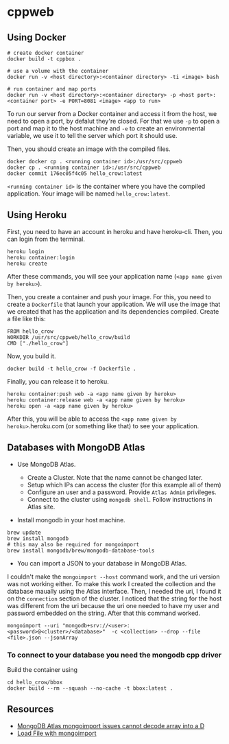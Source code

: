 # cppweb

## Using Docker

```
# create docker container
docker build -t cppbox .

# use a volume with the container
docker run -v <host directory>:<container directory> -ti <image> bash

# run container and map ports
docker run -v <host directory>:<container directory> -p <host port>:<container port> -e PORT=8081 <image> <app to run>
```
To run our server from a Docker container and access it from the host, we need to open a port, by defalut they're closed. For that we use `-p` to open a port and map it to the host machine and `-e` to create an environmental variable, we use it to tell the server  which port it should use.

Then, you should create an image with the compiled files.
```
docker docker cp . <running container id>:/usr/src/cppweb
docker cp . <running container id>:/usr/src/cppweb
docker commit 176ec05f4c05 hello_crow:latest
```
`<running container id>` is the container where you have the compiled application. Your image will be named `hello_crow:latest`.

## Using Heroku
First, you need to have an account in heroku and have heroku-cli. Then, you can login from the terminal.
```
heroku login
heroku container:login
heroku create
```
After these commands, you will see your application name (`<app name given by heroku>`).

Then, you create a container and push your image. For this, you need to create a `Dockerfile` that launch your application. We will use the image that we created that has the application and its dependencies compiled. Create a file like this:
```
FROM hello_crow
WORKDIR /usr/src/cppweb/hello_crow/build
CMD ["./hello_crow"]
```
Now, you build it.
```
docker build -t hello_crow -f Dockerfile .
```
Finally, you can release it to heroku.
```
heroku container:push web -a <app name given by heroku>
heroku container:release web -a <app name given by heroku>
heroku open -a <app name given by heroku>
```
After this, you will be able to access the `<app name given by heroku>`.heroku.com (or something like that) to see your application.

## Databases with MongoDB Atlas
* Use MongoDB Atlas.
  * Create a Cluster. Note that the name cannot be changed later.
  * Setup which IPs can access the cluster (for this example all of them)
  * Configure an user and a password. Provide `Atlas Admin` privileges.
  * Connect to the cluster using `mongodb shell`. Follow instructions in Atlas site.

* Install mongodb in your host machine.
```
brew update
brew install mongodb
# this may also be required for mongoimport
brew install mongodb/brew/mongodb-database-tools
```

* You can import a JSON to your database in MongoDB Atlas.

I couldn't make the `mongoimport --host` command work, and the uri version was not working either. To make this work I created the collection and the database maually using the Atlas interface. Then, I needed the uri, I found it on the `connection` section of the cluster. I noticed that the string for the host was different from the uri because the uri one needed to have my user and password embedded on the string. After that this command worked.

```
mongoimport --uri "mongodb+srv://<user>:<password>@<cluster>/<database>"  -c <collection> --drop --file <file>.json --jsonArray
```

### To connect to your database you need the mongodb cpp driver

Build the container using
```
cd hello_crow/bbox
docker build --rm --squash --no-cache -t bbox:latest .
```



## Resources
* [MongoDB Atlas mongoimport issues cannot decode array into a D](https://stackoverflow.com/questions/58150528/mongodb-atlas-mongoimport-issues-cannot-decode-array-into-a-d)
* [Load File with mongoimport](https://docs.atlas.mongodb.com/import/mongoimport)
